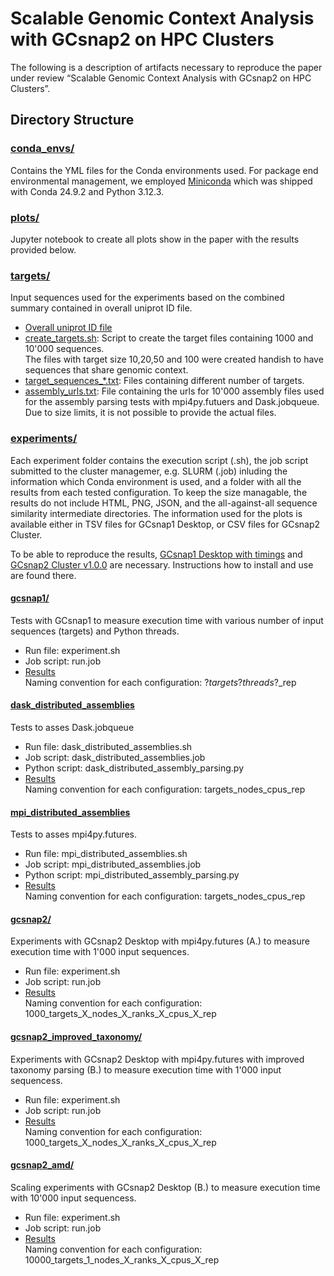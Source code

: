# Scalable Genomic Context Analysis with GCsnap2 on HPC Clusters

The following is a description of artifacts necessary to reproduce the paper under review “Scalable Genomic Context Analysis with GCsnap2 on HPC Clusters”.

## Directory Structure
### [conda_envs/](./conda_envs/)  
Contains the YML files for the Conda environments used. For package end environmental management, we employed [Miniconda](https://docs.anaconda.com/miniconda/) which was shipped with Conda 24.9.2 and Python 3.12.3.
### [plots/](./plots/)
Jupyter notebook to create all plots show in the paper with the results provided below.
### [targets/](./targets/)
Input sequences used for the experiments based on the combined summary contained in overall uniprot ID file.
- [Overall uniprot ID file](./targets/dark_galaxies_gcsnap_done_uniprot_ids_update.txt)
- [create_targets.sh](./targets/create_targets.sh): Script to create the target files containing 1000 and 10'000 sequences.  
The files with target size 10,20,50 and 100 were created handish to have sequences that share genomic context.
- [target_sequences_*.txt](./targets/): Files containing different number of targets.  
- [assembly_urls.txt](./targets/assembly_urls.txt): File containing the urls for 10'000 assembly files used for the assembly parsing tests with mpi4py.futuers and Dask.jobqueue. Due to size limits, it is not possible to provide the actual files.
### [experiments/](./experiments/)  

Each experiment folder contains the execution script (.sh), the job script submitted to the cluster managemer, e.g. SLURM (.job) inluding the information which Conda environment is used, and a folder with all the results from each tested configuration. To keep the size managable, the results do not include HTML, PNG, JSON, and the all-against-all sequence similarity intermediate directories.
The information used for the plots is available either in TSV files for GCsnap1 Desktop, or CSV files for GCsnap2 Cluster.

To be able to reproduce the results, [GCsnap1 Desktop with timings](https://github.com/RetoKrummenacher/GCsnap/tree/timing) and [GCsnap2 Cluster v1.0.0](https://github.com/GCsnap/gcsnap2cluster) are necessary. Instructions how to install and use are found there.

#### [gcsnap1/](./experiments/gcsnap1/)
Tests with GCsnap1 to measure execution time with various number of input sequences (targets) and Python threads.
- Run file: experiment.sh
- Job script: run.job
- [Results](./experiments/gcsnap1/results/)  
Naming convention for each configuration: ?_targets_?_threads_?_rep
#### [dask_distributed_assemblies](./experiments/dask_distributed_assemblies/)
Tests to asses Dask.jobqueue
- Run file: dask_distributed_assemblies.sh
- Job script: dask_distributed_assemblies.job
- Python script: dask_distributed_assembly_parsing.py
- [Results](./experiments/dask_distributed_assemblies/results/)  
Naming convention for each configuration: targets_nodes_cpus_rep
#### [mpi_distributed_assemblies](./experiments/mpi_distributed_assemblies/)
Tests to asses mpi4py.futures.
- Run file: mpi_distributed_assemblies.sh
- Job script: mpi_distributed_assemblies.job
- Python script: mpi_distributed_assembly_parsing.py
- [Results](./experiments/mpi_distributed_assemblies/results/)  
Naming convention for each configuration: targets_nodes_cpus_rep
#### [gcsnap2/](./experiments/gcsnap2/)
Experiments with GCsnap2 Desktop with mpi4py.futures (A.) to measure execution time with 1'000 input sequences.
- Run file: experiment.sh
- Job script: run.job
- [Results](./experiments/gcsnap2/results/)  
Naming convention for each configuration: 1000_targets_X_nodes_X_ranks_X_cpus_X_rep
#### [gcsnap2_improved_taxonomy/](./experiments/gcsnap2_improved_taxonomy/)
Experiments with GCsnap2 Desktop with mpi4py.futures with improved taxonomy parsing (B.) to measure execution time with 1'000 input sequencess.
- Run file: experiment.sh
- Job script: run.job
- [Results](./experiments/gcsnap2_improved_taxonomy/results/)  
Naming convention for each configuration: 1000_targets_X_nodes_X_ranks_X_cpus_X_rep
#### [gcsnap2_amd/](./experiments/gcsnap2_amd/)
Scaling experiments with GCsnap2 Desktop (B.) to measure execution time with 10'000 input sequencess.
- Run file: experiment.sh
- Job script: run.job
- [Results](./experiments/gcsnap2_amd/results/)  
Naming convention for each configuration: 10000_targets_1_nodes_X_ranks_X_cpus_X_rep




